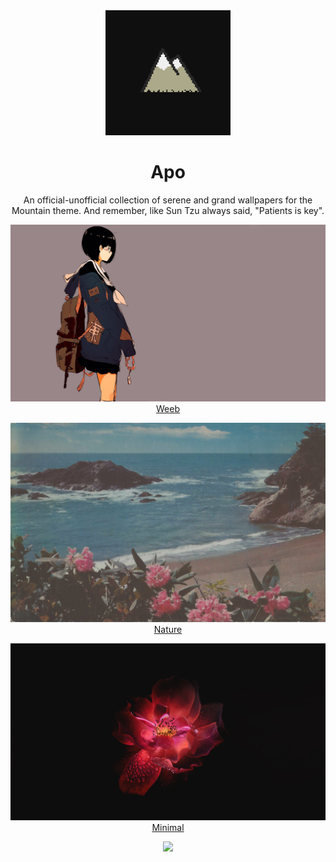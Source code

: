 <div align='center'>

<img src='mountain.png'>

<h1>Apo</h1>
An official-unofficial collection of serene and grand wallpapers for the Mountain theme. And remember, like Sun Tzu always said, "Patients is key".

</div>

<p align='center'>
<img src='weeb/jacket_girl.png'>
<a href='weeb/README.md'>Weeb</a>
</p>

<p align='center'>
<img src='nature/mache.jpg'>
<a href='nature/README.md'>Nature</a>
</p>

<p align='center'>
<img src='minimal/red_flower.jpg'>
<a href='minimal/README.md'>Minimal</a>
</p>

<p align='center'>
<a href='https://github.com/mountain-theme/Mountain'><img src='https://img.shields.io/static/v1?label=Powered%20By&message=Mountain&color=9ec49f&style=for-the-badge&labelColor=0f0f0f'></a>
</p>
